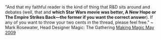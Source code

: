 
"And that my faithful reader is the kind of thing that R&D sits around and debates (well, that and **which Star Wars movie was better, A New Hope or The Empire Strikes Back—the former if you want the correct answer**). If any of you want to throw your two cents in the thread, please feel free." ~ Mark Rosewater, Head Designer Magic: The Gathering [Making Magic May 2009](https://magic.wizards.com/en/articles/archive/making-magic/kind-acts-randomness-2009-05-04)
